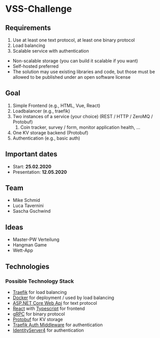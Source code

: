 # VSS-Challenge
## Requirements
1. Use at least one text protocol, at least one binary protocol
2. Load balancing
3. Scalable service with authentication 
* Non-scalable storage (you can build it scalable if you want)
* Self-hosted preferred 
* The solution may use existing libraries and code, but those must be allowed to be published under an open software license

## Goal
1. Simple Frontend (e.g., HTML, Vue, React) 
2. Loadbalancer (e.g., traefik) 
3. Two instances of a service (your choice) (REST / HTTP / ZeroMQ / Protobuf) 
    1. Coin tracker, survey / form, monitor application health, … 
4. One KV storage backend (Protobuf)
5. Authentication (e.g., basic auth)

## Important dates
* Start: **25.02.2020**
* Presentation: **12.05.2020**

## Team
* Mike Schmid
* Luca Tavernini
* Sascha Gschwind

## Ideas
* Master-PW Verteilung
* Hangman Game
* Wett-App

## Technologies
### Possible Technology Stack
* [Traefik](https://docs.traefik.io/) for load balancing
* [Docker](https://docs.docker.com/) for deployment / used by load balancing
* [ASP.NET Core Web Api](https://docs.microsoft.com/en-us/aspnet/core/tutorials/first-web-api?view=aspnetcore-3.1&tabs=visual-studio) for text protocol
* [React](https://reactjs.org/) with [Typescript](https://www.typescriptlang.org/) for frontend
* [gRPC](https://docs.microsoft.com/en-us/aspnet/core/grpc/?view=aspnetcore-3.1) for binary protocol
* [Protobuf](https://developers.google.com/protocol-buffers/docs/csharptutorial) for KV storage
* [Traefik Auth Middleware](https://docs.traefik.io/middlewares/basicauth/) for authentication
* [IdentityServer4](https://identityserver4.readthedocs.io/en/latest/) for authentication
